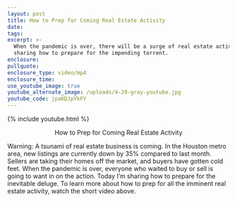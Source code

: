```yaml
---
layout: post
title: How to Prep for Coming Real Estate Activity
date:
tags:
excerpt: >-
  When the pandemic is over, there will be a surge of real estate activity. I’m
  sharing how to prepare for the impending torrent.
enclosure:
pullquote:
enclosure_type: video/mp4
enclosure_time:
use_youtube_image: true
youtube_alternate_image: /uploads/4-29-gray-youtube.jpg
youtube_code: jpaKDJpYkFY
---
```


{% include youtube.html %}<center>How to Prep for Coming Real Estate Activity</center>

Warning: A tsunami of real estate business is coming. In the Houston metro area, new listings are currently down by 35% compared to last month. Sellers are taking their homes off the market, and buyers have gotten cold feet. When the pandemic is over, everyone who waited to buy or sell is going to want in on the action. Today I’m sharing how to prepare for the inevitable deluge. To learn more about how to prep for all the imminent real estate activity, watch the short video above.